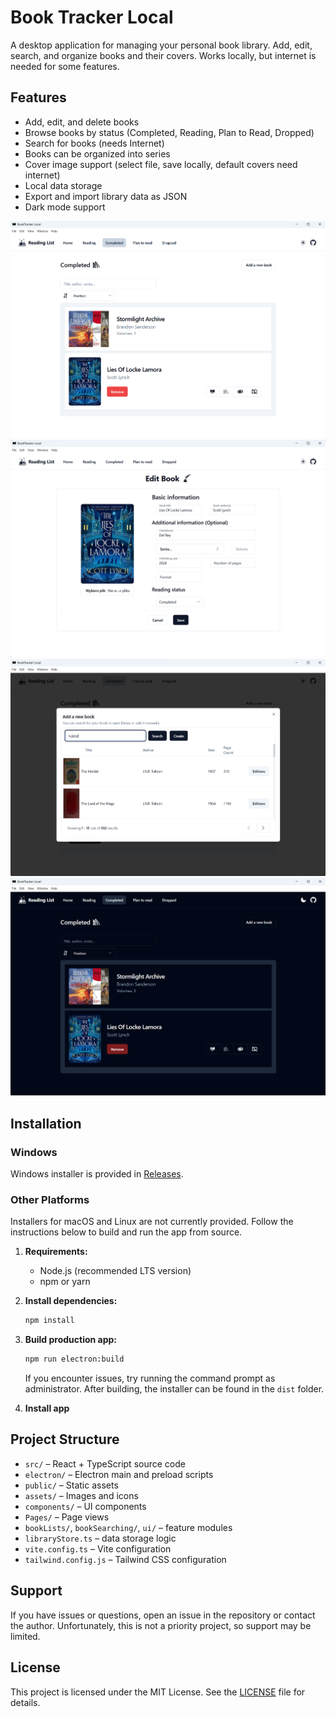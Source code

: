 # Book Tracker Local

A desktop application for managing your personal book library. Add, edit, search, and organize books and their covers.
Works locally, but internet is needed for some features.

## Features

- Add, edit, and delete books
- Browse books by status (Completed, Reading, Plan to Read, Dropped)
- Search for books (needs Internet)
- Books can be organized into series
- Cover image support (select file, save locally, default covers need internet)
- Local data storage
- Export and import library data as JSON
- Dark mode support

![](screen-shots/img_1.png)
![](screen-shots/img_2.png)
![](screen-shots/img_3.png)
![](screen-shots/img_4.png)

## Installation

### Windows

Windows installer is provided in [Releases](https://github.com/dawid-walkiewicz/book-tracker-local/releases/latest).

### Other Platforms

Installers for macOS and Linux are not currently provided. Follow the instructions below to build and run the app from
source.

1. **Requirements:**
    - Node.js (recommended LTS version)
    - npm or yarn

2. **Install dependencies:**
   ```cmd
   npm install
   ```

3. **Build production app:**
   ```cmd
   npm run electron:build
   ```
   If you encounter issues, try running the command prompt as administrator.
   After building, the installer can be found in the `dist` folder.

4. **Install app**

## Project Structure

- `src/` – React + TypeScript source code
- `electron/` – Electron main and preload scripts
- `public/` – Static assets
- `assets/` – Images and icons
- `components/` – UI components
- `Pages/` – Page views
- `bookLists/`, `bookSearching/`, `ui/` – feature modules
- `libraryStore.ts` – data storage logic
- `vite.config.ts` – Vite configuration
- `tailwind.config.js` – Tailwind CSS configuration

## Support

If you have issues or questions, open an issue in the repository or contact the author.
Unfortunately, this is not a priority project, so support may be limited.

## License
This project is licensed under the MIT License. See the [LICENSE](LICENSE) file for details.


